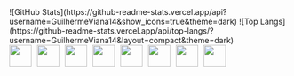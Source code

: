 
<div <div style="display: flex; gap: 10px;">
![GitHub Stats](https://github-readme-stats.vercel.app/api?username=GuilhermeViana14&show_icons=true&theme=dark)
![Top Langs](https://github-readme-stats.vercel.app/api/top-langs/?username=GuilhermeViana14&layout=compact&theme=dark)
</div>
<div style="display: flex; gap: 10px;">
  <img src="https://cdn.jsdelivr.net/gh/devicons/devicon/icons/javascript/javascript-original.svg" width="40" height="40"/>
  <img src="https://cdn.jsdelivr.net/gh/devicons/devicon/icons/typescript/typescript-original.svg" width="40" height="40"/>
  <img src="https://cdn.jsdelivr.net/gh/devicons/devicon/icons/python/python-original.svg" width="40" height="40"/>
  <img src="https://cdn.jsdelivr.net/gh/devicons/devicon/icons/react/react-original.svg" width="40" height="40"/>
  <img src="https://cdn.jsdelivr.net/gh/devicons/devicon/icons/fastapi/fastapi-original.svg" width="40" height="40"/>
  <img src="https://cdn.jsdelivr.net/gh/devicons/devicon/icons/html5/html5-original.svg" width="40" height="40"/>
  <img src="https://cdn.jsdelivr.net/gh/devicons/devicon/icons/css3/css3-original.svg"   width="40" height="40"/>
  <img src="https://cdn.jsdelivr.net/gh/devicons/devicon/icons/java/java-original.svg"   width="40" height="40"/>
</div>
